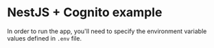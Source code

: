 # NestJS + Cognito example

In order to run the app, you'll need to specify the environment variable values defined in `.env` file.
